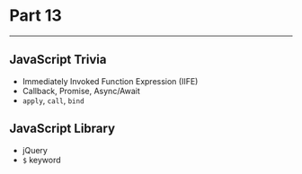 # Part 13

---

## JavaScript Trivia

* Immediately Invoked Function Expression (IIFE)
* Callback, Promise, Async/Await
* `apply`, `call`, `bind`

## JavaScript Library

* jQuery
* `$` keyword
